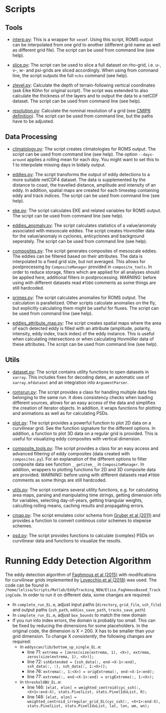 # Scripts


## Tools

- [interp.py](interp.py): This is a wrapper for `xesmf`. Using this script, ROMS output can be interpolated from one grid to another (different grid name as well as different grid file). The script can be used from command line (see help).

- [slice.py](slice.py): The script can be used to slice a full dataset on rho-grid, i.e. u-, v-, w- and psi-grids are sliced accordingly. When using from command line, the script outputs the full `ncks` command (see help).

- [zlevel.py](zlevel.py): Calculate the depth of terrain-following vertical coordinates (ask Eike Köhn for original script). The script was extended to also calculate the thickness of the layers and to output the data to a netCDF dataset. The script can be used from command line (see help).

- [resolution.py](resolution.py): Calculate the nominal resolution of a grid (see [CMIP6 definition](https://github.com/PCMDI/nominal_resolution)). The script can be used from command line, but the paths have to be adjusted.


## Data Processing

- [climatology.py](climatology.py): The script creates climatologies for ROMS output. The script can be used from command line (see help). The option `--days-around` applies a rolling mean for each doy. You might want to set this to 1 to interpolate missing days in bidaily output.

- [eddies.py](eddies.py): The script transforms the output of eddy detections to a more suitable netCDF4 dataset. The data is supplemented by the distance to coast, the travelled distance, amplitude and intensity of an eddy. In addition, spatial maps are created for each timestep containing eddy and track indices. The script can be used from command line (see help).

- [eke.py](eke.py): The script calculates EKE and related variables for ROMS output. The script can be used from command line (see help).

- [eddies_anomaly.py](eddies_anomaly.py): The script calculates statistics of a value/anomaly associated with mesoscale eddies. The script creates Hovmöller data for the value/anomaly in cyclones, anticyclones and background seperately. The script can be used from command line (see help).

- [composites.py](composites.py): The script generates composites of mesoscale eddies. The eddies can be filtered based on their attributes. The data is interpolated to a fixed grid size, but not averaged. This allows for postprocessing by `CompositeManager` provided in `composite_tools`. In order to reduce storage, filters which are applied for all analyses should be applied here, additional filters in postprocessing. _WARNING:_ before using with different datasets read `#TODO` comments as some things are still hardcoded.

- [primes.py](primes.py): The script calculates anomalies for ROMS output. The calculation is parallelized. Other scripts calculate anomalies on the fly, but explicitly calculating them might be useful for fluxes. The script can be used from command line (see help).

- [eddies_attribute_map.py](eddies_attribute_map.py): The script creates spatial maps where the area of each detected eddy is filled with an attribute (amplitude, polarity, intensity, eddy index, track index) of the eddy instance. This is useful when calculating intersections or when calculating Hovmöller data of these attributes. The script can be used from command line (see help).


## Utils

- [dataset.py](dataset.py): The script contains utility functions to open datasets in `xarray`. This includes fixes for decoding dates, an automatic use of `xarray.mfdataset` and an integration into `ArgumentParser`.

- [romsrun.py](romsrun.py): The script provides a class for handling multiple data files belonging to the same run. It does consistency checks when loading different sources, allows for an easy access of the data and simplifies the creation of iterator objects. In addition, it wraps functions for plotting and animations as well as for calculating PSDs.

- [plot.py](plot.py): The script provides a powerful function to plot 2D data on a curvilinear grid. See the function signature for the different options. In addition, a function to plot 3D data on a regular grid is provided. This is useful for visualizing eddy composites with vertical dimension.

- [composite_tools.py](composite_tools.py): The script provides a class for an easy access and advanced filtering of eddy composites (data created with `composites.py`). For an explanation of the different options to filter composite data see function `__getitem__` in `CompositeManager`. In addition, wrappers to plotting functions for 2D and 3D composite data are provided. _WARNING:_ before using with different datasets read `#TODO` comments as some things are still hardcoded.

- [utils.py](utils.py): The script contains several utility functions, e.g. for calculating area maps, parsing and manipulating time strings, getting dimension info for variables, selecting day-of-years, getting triangular weights, calculting rolling means, caching results and propagating errors.

- [cmap.py](cmap.py): The script emulates color schema from [Gruber et al (2011)](https://www.nature.com/articles/ngeo1273) and provides a function to convert continous color schemes to stepwise schemes.

- [psd.py](psd.py): The script provides functions to calculate (complex) PSDs on curvilinear data and functions to visualize the results.



# Running Eddy Detection Algorithm

The eddy detection algorithm of [Faghmous et al (2015)](https://www.nature.com/articles/sdata201528) with modifications for curvilinear grids implemented by [Lovecchio et al (2018)](https://bg.copernicus.org/articles/15/5061/2018/) was used. The code can be found in `/home/lelisa/Scripts/Matlab/EddyTracking_NEW/Elisa_FaghmousBased_TrackingCode`. In order to run it on different data, some changes are required:
- In `complete_run_EL.m`, adjust input paths (`directory`, `grid_file`, `ssh_file`) and output paths (`ssh_path`, `eddies_save_path`, `tracks_save_path`)
- In `complete_run_EL.m`, adjust `box_bounds` to match the new domain
- If you run into index errors, the domain is probably too small. This can be fixed by reducing the dimensions for some placeholders. In the original code, the dimension is X = 200. X has to be smaller than your grid dimension. To change X _consistently_, the following changes are required:
  - in `eddyscan/lib/bottom_up_single_EL.m`:
    - line 71: `extrema = [zeros(size(extrema, 1), <X>), extrema, zeros(size(extrema, 1), <X>)];`
    - line 72: `sshExtended = [ssh_data(:, end-<X-1>:end), ssh_data(:, :), ssh_data(:, 1:<X>)];`
    - line 76: `extrema(:, 1:<X>) = origExtrema(:, end-<X-1>:end);`
    - line 77: `extrema(:, end-<X-1>:end) = origExtrema(:, 1:<X>);`
  - in `thresholdBU_EL.m`:
    - line 146: `[elat, elon] = weighted_centroid(cyc_ssh(:, <X+1>:end-X), stats.PixelList, stats.PixelIdxList, R);`
    - line 148: `[elat, elon] = weighted_centroid_irregular_grid_EL(cyc_ssh(:, <X+1>:end-X), stats.PixelList, stats.PixelIdxList, lat, lon, wm, wn);` 
